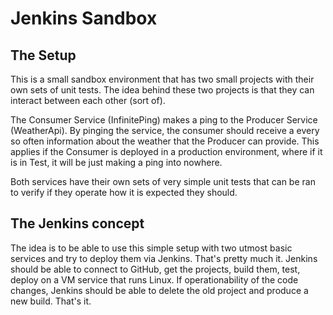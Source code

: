 # Jenkins Sandbox

## The Setup

This is a small sandbox environment that has two small projects with their own sets of unit tests. The idea behind these two projects is that they can interact between each other (sort of).

The Consumer Service (InfinitePing) makes a ping to the Producer Service (WeatherApi). By pinging the service, the consumer should receive a every so often information about the weather that the Producer can provide. This applies if the Consumer is deployed in a production environment, where if it is in Test, it will be just making a ping into nowhere.

Both services have their own sets of very simple unit tests that can be ran to verify if they operate how it is expected they should.

## The Jenkins concept

The idea is to be able to use this simple setup with two utmost basic services and try to deploy them via Jenkins. That's pretty much it. Jenkins should be able to connect to GitHub, get the projects, build them, test, deploy on a VM service that runs Linux. If operationability of the code changes, Jenkins should be able to delete the old project and produce a new build. That's it.